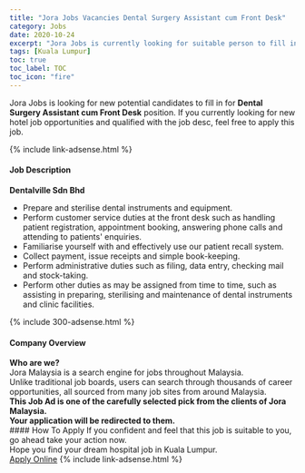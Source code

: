 ```yaml
---
title: "Jora Jobs Vacancies Dental Surgery Assistant cum Front Desk" 
category: Jobs 
date: 2020-10-24 
excerpt: "Jora Jobs is currently looking for suitable person to fill in the Dental Surgery Assistant cum Front Desk which positioned at Kuala Lumpur" 
tags: [Kuala Lumpur] 
toc: true 
toc_label: TOC 
toc_icon: "fire" 
--- 
```


<p>Jora Jobs is looking for new potential candidates to fill in for <b>Dental Surgery Assistant cum Front Desk</b> position. If you currently looking for new hotel job opportunities and qualified with the job desc, feel free to apply this job.
</p>{% include link-adsense.html %} 
<div><div><h4>Job Description</h4></div><div><div><span><div><div><strong>Dentalville Sdn Bhd</strong></div><ul><li>Prepare and sterilise dental instruments and equipment.</li><li>Perform customer service duties at the front desk such as handling patient registration, appointment booking, answering phone calls and attending to patients' enquiries.</li><li>Familiarise yourself with and effectively use our patient recall system.</li><li>Collect payment, issue receipts and simple book-keeping.</li><li>Perform administrative duties such as filing, data entry, checking mail and stock-taking.</li><li>Perform other duties as may be assigned from time to time, such as assisting in preparing, sterilising and maintenance of dental instruments and clinic facilities.</li></ul></div></span></div></div></div> 
{% include 300-adsense.html %} 
<div><div><h4>Company Overview</h4></div><div><div><span><div><div>
<strong>Who are we?</strong></div>
<div>
	Jora Malaysia is a search engine for jobs throughout Malaysia.<br>
	Unlike traditional job boards, users can search through thousands of career opportunities, all sourced from many job sites from around Malaysia.&#160;</div>
<div>
<div>
<strong>This Job Ad is one of the carefully selected pick from the clients of Jora Malaysia.</strong></div>
<div>
<strong>Your application will be redirected to them.</strong></div>
</div></div></span></div></div></div> 
#### How To Apply 
If you confident and feel that this job is suitable to you, go ahead take your action now. <br/> 
Hope you find your dream hospital job in Kuala Lumpur. <br/> 
<a href="https://www.jobstreet.com.my/en/job/dental-surgery-assistant-cum-front-desk-4409880?jobId=jobstreet-my-job-4409880" class="btn btn--warning" target="_blank" rel="nofollow noopenner">Apply Online</a> 
{% include link-adsense.html %} 